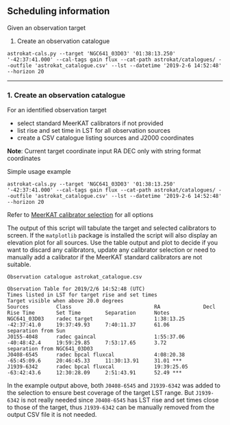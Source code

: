 ## Scheduling information

Given an observation target
1. Create an observation catalogue
```
astrokat-cals.py --target 'NGC641_03D03' '01:38:13.250' '-42:37:41.000' --cal-tags gain flux --cat-path astrokat/catalogues/ --outfile 'astrokat_catalogue.csv' --lst --datetime '2019-2-6 14:52:48' --horizon 20
```

***


### 1. Create an observation catalogue
For an identified observation target
* select standard MeerKAT calibrators if not provided
* list rise and set time in LST for all observation sources
* create a CSV catalogue listing sources and J2000 coordinates

**Note**: Current target coordinate input RA DEC only with string format coordinates

Simple usage example
```
astrokat-cals.py --target 'NGC641_03D03' '01:38:13.250' '-42:37:41.000' --cal-tags gain flux --cat-path astrokat/catalogues/ --outfile 'astrokat_catalogue.csv' --lst --datetime '2019-2-6 14:52:48' --horizon 20
```
Refer to [MeerKAT calibrator selection](https://github.com/ska-sa/astrokat/wiki/MeerKAT-calibrator-selection) for all options

The output of this script will tabulate the target and selected calibrators to screen.
If the `matplotlib` package is installed the script will also display an elevation plot for all sources.
Use the table output and plot to decide if you want to discard any calibrators, update any calibrator selection or need to manually add a calibrator if the MeerKAT standard calibrators are not suitable.
```
Observation catalogue astrokat_catalogue.csv

Observation Table for 2019/2/6 14:52:48 (UTC)
Times listed in LST for target rise and set times
Target visible when above 20.0 degrees
Sources         Class                           RA              Decl            Rise Time       Set Time        Separation      Notes
NGC641_03D03    radec target                    1:38:13.25      -42:37:41.0     19:37:49.93     7:40:11.37      61.06           separation from Sun
J0155-4048      radec gaincal                   1:55:37.06      -40:48:42.4     19:59:29.85     7:53:17.65      3.72            separation from NGC641_03D03
J0408-6545      radec bpcal fluxcal             4:08:20.38      -65:45:09.6     20:46:45.33     11:30:13.91     31.01 ***
J1939-6342      radec bpcal fluxcal             19:39:25.05     -63:42:43.6     12:30:28.09     2:51:43.91      52.49 ***
```

In the example output above, both `J0408-6545` and `J1939-6342` was added to the selection to ensure best coverage of the target LST range. But `J1939-6342` is not really needed since `J0408-6545` has LST rise and set times close to those of the target, thus `J1939-6342` can be manually removed from the output CSV file it is not needed.

